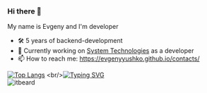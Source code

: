 ### Hi there 👋
My name is Evgeny and I'm developer
- 🛠 5 years of backend-development
- 🔭 Currently working on [System Technologies](https://st.by) as a developer
- 📫 How to reach me: https://evgenyyushko.github.io/contacts/
<!-- - 💬 Ask me about .NET, YouTube, DevRel & Community Building -->
[![Top Langs](https://github-readme-stats.vercel.app/api/top-langs/?username=EvgenyYushko&hide=html&layout=compact)]([https://github.com/itbeard](https://evgenyyushko.github.io/))
<br/>[![Typing SVG](https://readme-typing-svg.herokuapp.com?color=%2336BCF7&lines=Click+me+to+go+my+CV)](https://evgenyyushko.github.io/)
<br/><img align="left" src="https://komarev.com/ghpvc/?username=EvgenyYushko&label=Profile%20Views%20&color=AC1F21&style=flat-square" alt="itbeard" />
<!--[![Readme Card](https://github-readme-stats.vercel.app/api/pin/?username=EvgenyYushko&repo=MyBankAppWinForms)](https://github.com/anuraghazra/github-readme-stats)-->
<!--
![Jokes Card](https://readme-jokes.vercel.app/api)
**EvgenyYushko/EvgenyYushko** is a ✨ _special_ ✨ repository because its `README.md` (this file) appears on your GitHub profile.

[![Typing SVG](https://readme-typing-svg.herokuapp.com?color=%2336BCF7&lines=Click+me+to+go+to+my+CV)](https://evgenyyushko.github.io/)
![](https://github-profile-summary-cards.vercel.app/api/cards/profile-details?username=EvgenyYushko&theme=solarized_dark)
![](https://github-profile-summary-cards.vercel.app/api/cards/most-commit-language?username=EvgenyYushko&theme=solarized_dark)![](https://github-profile-summary-cards.vercel.app/api/cards/repos-per-language?username=EvgenyYushko&theme=solarized_dark)
![](https://github-profile-summary-cards.vercel.app/api/cards/stats?username=EvgenyYushko&theme=solarized_dark)![](https://github-profile-summary-cards.vercel.app/api/cards/productive-time?username=EvgenyYushko&theme=solarized_dark)
Here are some ideas to get you started:

- 🔭 I’m currently working on ...
- 🌱 I’m currently learning ...
- 👯 I’m looking to collaborate on ...
- 🤔 I’m looking for help with ...
- 💬 Ask me about ...
- 📫 How to reach me: ...
- 😄 Pronouns: ...
- ⚡ Fun fact: ...
-->

